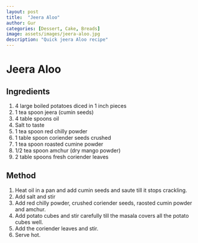 ```yaml
---
layout: post
title:  "Jeera Aloo"
author: Gur
categories: [Dessert, Cake, Breads]
image: assets/images/jeera-aloo.jpg
description: "Quick jeera Aloo recipe"
---
```

# Jeera Aloo

## Ingredients

1. 4 large boiled potatoes diced in 1 inch pieces
2. 1 tea spoon jeera (cumin seeds)
3. 4 table spoons oil
4. Salt to taste
5. 1 tea spoon red chilly powder
6. 1 table spoon coriender seeds crushed
7. 1 tea spoon roasted cumine powder
8. 1/2 tea spoon amchur (dry mango powder)
9. 2 table spoons fresh coriender leaves


## Method

1. Heat oil in a pan and add cumin seeds and saute till it stops crackling.
2. Add salt and stir
3. Add red chilly powder, crushed coriender seeds, raosted cumin powder and amchur.
4. Add potato cubes and stir carefully till the masala covers all the potato cubes well.
5. Add the coriender leaves and stir.
6. Serve hot.